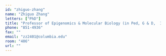 ```yaml
---
id: "zhiguo-zhang"
name: "Zhiguo Zhang"
letters: ["PhD"]
title: "Professor of Epigenomics & Molecular Biology (in Ped, G & D,  ICG) "
phone: "851-4936"
fax: ""
email: "zz2401@columbia.edu"
room: "406"
url: ""
---
```

